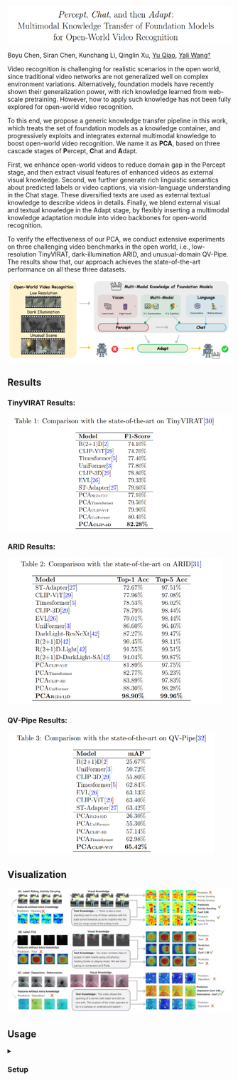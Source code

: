 <img src="https://github.com/64327069/PCA--Percept-Chat-and-Adapt/blob/main/README.assets/image-20240303104110331.png">


Boyu Chen, Siran Chen, Kunchang Li, Qinglin Xu, [Yu Qiao](https://scholar.google.com/citations?user=gFtI-8QAAAAJ&hl), [Yali Wang†](https://scholar.google.com/citations?user=hD948dkAAAAJ)

Video recognition is challenging for realistic scenarios in the open world, since traditional video networks are not
generalized well on complex environment variations. Alternatively, foundation models have recently shown their generalization power, with rich knowledge learned from web-scale pretraining. However, how to apply such knowledge has not been fully explored for open-world video recognition. 

To this end, we propose a generic knowledge transfer pipeline in this work, which treats the set of foundation models as a knowledge container, and progressively exploits and integrates external multimodal knowledge to boost open-world video recognition. We name it as **PCA**, based on three cascade stages of **P**ercept, **C**hat and **A**dapt. 

First, we enhance open-world videos to reduce domain gap in the Percept stage, and then extract visual features of
enhanced videos as external visual knowledge. Second, we further generate rich linguistic semantics about predicted labels or video captions, via vision-language understanding in the Chat stage. These diversified texts are used as external textual knowledge to describe videos in details. Finally, we blend external visual and textual knowledge in the Adapt stage, by flexibly inserting a multimodal knowledge adaptation module into video backbones for open-world recognition. 

To verify the effectiveness of our PCA, we conduct extensive experiments on three challenging video benchmarks in the open world, i.e., low-resolution TinyVIRAT, dark-illumination ARID, and unusual-domain QV-Pipe. The results show that, our approach achieves the state-of-the-art performance on all these three datasets.

<img src="README.assets/image-20240303104317320.png" alt="image-20240303104317320" style="zoom:50%;" />

## Results

### TinyVIRAT Results:

<img src="README.assets/image-20240303104505555.png" alt="image-20240303104505555" style="zoom:50%;" />

### ARID Results:

<img src="README.assets/image-20240303104545496.png" alt="image-20240303104545496" style="zoom: 50%;" />

### QV-Pipe Results:

<img src="README.assets/image-20240303104608429.png" alt="image-20240303104608429" style="zoom:50%;" />

## Visualization

![image-20240303105122538](README.assets/image-20240303105122538.png)

## Usage

<details>
  <summary><h3>Setup</h3></summary>

<h4>Prepare Environment</h4>

```bash
conda create -n PCA python==3.9
conda activate PCA
pip install -r requirements.txt
```

<h4>Download our checkpoint and processed data</h4>

- Please download the processed data in  [Baidu Netdisk](https://pan.baidu.com/s/1u9etVLnWKxCsbpIr9cE-9A) 
  code：17vn 
- Folder structure 

```
├── PCA
│   ├── Pipe
│   │   ├── pip_feat
└── └── ├── 63.4SR
        ├── 65.8results
│   ├── TinyVirat
│   │   ├── pca_result
└── └── ├── sr_result
        ├── pretrain_weights
│   ├── ARID
│   │   ├── gamma_res2
└── └── ├── bert_feat
        ├── 98.9results
```


- Please download all the above files and unzip the package

### TinyVIRAT Usage:

```bash
python main_feat_test.py --result_path results --sub_path test --model cnn_clip  --n_classes 26 --n_pretrain_classes 400  --resume_path ./pca_result/save_best.pth  --num_frames 8 --drop_out_rate 0. --skip_frames 2 --sample_size 224 --n_epochs 120 --learning_rate 0.00002 --optimizer adamW  --batch_size 72 --n_threads 32 --checkpoint 300
```

### ARID Usage:

```bash
bash ./scripts/test_all_feat.sh ./configs/arid/arid_test.yaml
```

### PIPE Usage:

```bash
bash ./scripts/run_test.sh ./exp_tube/tube_test.yaml
```

## BibTeX  
```bibtex
@misc{chen2024percept,
      title={Percept, Chat, and then Adapt: Multimodal Knowledge Transfer of Foundation Models for Open-World Video Recognition}, 
      author={Boyu Chen and Siran Chen and Kunchang Li and Qinglin Xu and Yu Qiao and Yali Wang},
      year={2024},
      eprint={2402.18951},
      archivePrefix={arXiv},
      primaryClass={cs.CV}
}
```

## Contact Us
**Boyu Chen**: by.chen1@siat.ac.cn, **Siran Chen**: sr.chen@siat.ac.cn, **Qinglin Xu**: ql.xu@siat.ac.cn, 

## Acknowledgements
The code is built upon ActionClip, we thank all the contributors for open-sourcing. 


## License

The code is licensed under Apache-2.0, model weights are fully open for academic research and also allow **free** commercial usage. 

